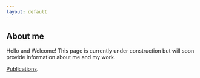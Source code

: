 ```yaml
---
layout: default
---
```


## About me
Hello and Welcome!
This page is currently under construction but will soon provide information about me and my work.

[Publications](./publications.html).
